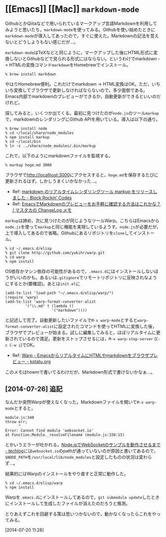 # [[Emacs]] [[Mac]] `markdown-mode`

GithubとかQiitaなどで用いられているマークアップ言語Markdownを利用してみようと思いたち，`markdown-mode`を使ってみる。Githubを使い始めたときに`markdown-mode`が導入してあったので，すぐに使えた。Markdownの記法を覚えないとどうしようもない感じだが…。

`markdown-mode`はTeXなどと同じように，マークアップした後にHTML形式に変換しないとGithubなどで見られる形式にはならない。というわけでmarkdown -> HTMLの変換コマンド`markdown`をHomebrewでインストール。

	% brew install markdown

やはりHomebrew便利。これだけでmarkdown -> HTML変換はOK。ただ，いちいち変換してブラウザで更新しなければならないので，多少面倒である。Emacs内部でmarkdownのプレビューができるか，自動更新ができるといいのだけれど。

探してみると，いくつか出てくる。最初に見つけたのが`node.js`のツール`markup`で，markdownのレンダリングにGithub APIを用いている。導入は以下の通り。

	% brew install node
	% cd ~/local/share/node_modules
	% npm install markup
	% cd ~/local/bin
	% ln -s ../share/node_modules/.bin/markup

これで，以下のようにmarkdownファイルを監視する。

	% markup hoge.md 3000

ブラウザで<http://localhost:3000>にアクセスすると，`hoge.md`を保存するたびに更新されるはず。しかしうまくいかなかった…。

* Ref: [markdown のリアルタイムレンダリングツール markup をリリースしました - Block Rockin’ Codes](http://jxck.hatenablog.com/entry/20120825/1345887758)
* Ref: [EmacsでMarkdownのプレビューをお手軽に確認する方法はこれかな？ / マスタカの ChangeLog メモ](http://masutaka.net/chalow/2012-11-23-1.html)

`markup`は諦め，次に見つけたのが同じようなツールWarp。こちらはEmacsから`node.js`を使って`markup`と同じ機能を実現しているようす。`node.js`が必要だが，上で導入してあるので省略。Githubにあるリポジトリを`clone`してインストール。

	% cd ~/.emacs.d/elisp
	% git clone http://github.com/yukihr/warp.git
	% cd warp
	% npm install

OS依存かマシン依存の可能性があるので，`.emacs.d`にはインストールしないほうがいいのかも。あるいは`.gitignore`でリモートリポジトリに反映されなようにするとか(要確認)。あとは`init.el`に

	(add-to-list 'load-path "~/.emacs.d/elisp/warp/")
	(require 'warp)
	(add-to-list 'warp-format-converter-alist
		     '("\\.md" t (lambda ()
		     	       	 '("markdown"))))

と記述して完了。自動更新したいファイルで`M-x warp-mode`とすると`warp-format-converter-alist`に設定されたコマンドを使ってHTMLに変換した後，ブラウザでプレビューが始まる。試しに編集してみると，ほぼリアルタイムに更新されているので満足。更新をストップさせるには，`M-x warp-stop-server` (`C-c C-w i`)でOK。

* Ref: [Warp - EmacsからリアルタイムにHTMLやmarkdownをブラウザプレビュー - kotatu.org](http://kotatu.org/blog/2012/04/07/realtime-html-preview-with-emacs/)

このメモはhowmで書いてるわけだが，Markdown形式で書けないかなぁ…。

[2014-07-26] 追記
----

なんだか突然Warpが使えなくなった。Markdownファイルを開いて`M-x warp-mode`とすると，

    module.js:340
    throw err;
          ^
    Error: Cannot find module 'websocket.io'
    at Function.Module._resolveFilename (module.js:338:15)

とかいうエラーが吐かれる。[Node.jsでWebSocketのサンプルを動作させるまで - techlog](http://d.hatena.ne.jp/j7400157/20130121/1358722561)には`websocket.io`のpathが通っていないのが原因と書いてあるので，`$NODE_PATH`を`/usr/local/lib/node_modules`と設定したものの状況は変わらず…。

結果的にはWarpのインストールをやり直すと正常に動作した。

    % cd ~/.emacs.d/elisp/warp
	% npm install

Warpを`.emacs.d`にインストールしてあるので，`git submodule update`したときにインストールして生成したファイルが消えたのだろうと推測。

とりあえずこれを回避する策は思いつかないので，動かなくなったらこれをやってみる。

[2014-07-20 11:28] 


